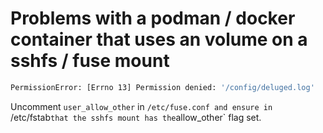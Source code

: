 # Problems with a podman / docker container that uses an volume on a sshfs / fuse mount

```bash
PermissionError: [Errno 13] Permission denied: '/config/deluged.log'
```

Uncomment `user_allow_other` in `/etc/fuse.conf and ensure in `/etc/fstab` that the sshfs mount has the `allow_other` flag set.
